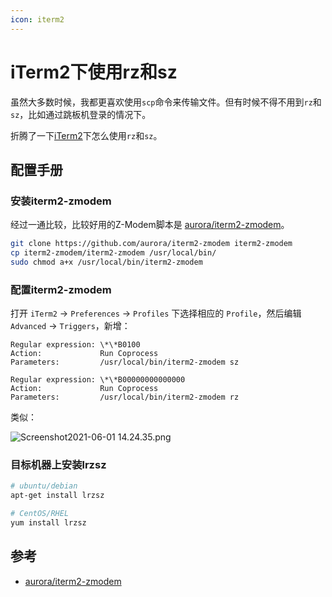 ```yaml
---
icon: iterm2
---
```


# iTerm2下使用rz和sz

虽然大多数时候，我都更喜欢使用`scp`命令来传输文件。但有时候不得不用到`rz`和`sz`，比如通过跳板机登录的情况下。

折腾了一下[iTerm2](https://iterm2.com/)下怎么使用`rz`和`sz`。

## 配置手册

### 安装iterm2-zmodem

经过一通比较，比较好用的Z-Modem脚本是 [aurora/iterm2-zmodem](https://github.com/aurora/iterm2-zmodem)。

````bash
git clone https://github.com/aurora/iterm2-zmodem iterm2-zmodem
cp iterm2-zmodem/iterm2-zmodem /usr/local/bin/
sudo chmod a+x /usr/local/bin/iterm2-zmodem
````

### 配置iterm2-zmodem

打开 `iTerm2` -> `Preferences` -> `Profiles` 下选择相应的 `Profile`，然后编辑 `Advanced` -> `Triggers`，新增：

````
Regular expression: \*\*B0100
Action:             Run Coprocess
Parameters:         /usr/local/bin/iterm2-zmodem sz

Regular expression: \*\*B00000000000000
Action:             Run Coprocess
Parameters:         /usr/local/bin/iterm2-zmodem rz
````

类似：

![Screenshot2021-06-01 14.24.35.png](https://tva1.sinaimg.cn/large/703708dcly1gr2qycp326j217u0jc40d.jpg)

### 目标机器上安装lrzsz

````bash
# ubuntu/debian
apt-get install lrzsz

# CentOS/RHEL
yum install lrzsz
````

## 参考

 - [aurora/iterm2-zmodem](https://github.com/aurora/iterm2-zmodem)

